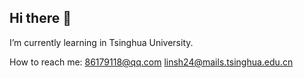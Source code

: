 ## Hi there 👋

I’m currently learning in Tsinghua University.

How to reach me: 86179118@qq.com linsh24@mails.tsinghua.edu.cn

<!--
**lllpoiuy/lllpoiuy** is a ✨ _special_ ✨ repository because its `README.md` (this file) appears on your GitHub profile.

Here are some ideas to get you started:

- 🔭 I’m currently working on ...
- 🌱 I’m currently learning in Tsinghua University.
- 👯 I’m looking to collaborate on ...
- 🤔 I’m looking for help with ...
- 💬 Ask me about ...
- 📫 How to reach me: 86179118@qq.com linsh24@mails.tsinghua.edu.cn
- 😄 Pronouns: he
- ⚡ Fun fact: ...
-->
